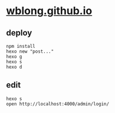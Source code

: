 # [wblong.github.io](wblong.github.io)

## deploy
```
npm install
hexo new "post..."
hexo g
hexo s
hexo d
```
## edit
```
hexo s
open http://localhost:4000/admin/login/
````